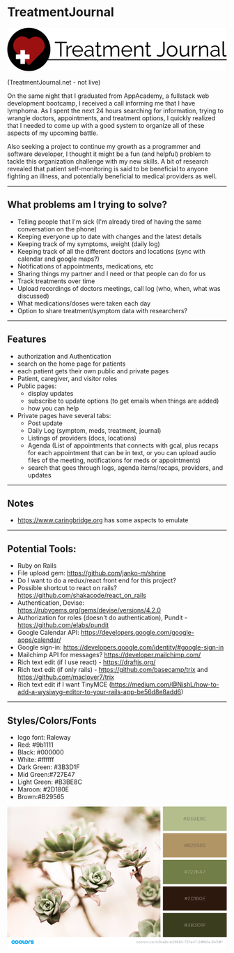 # TreatmentJournal

![logo](/dev/logo_trimmed.png)

(TreatmentJournal.net - not live)

On the same night that I graduated from AppAcademy, a fullstack web development bootcamp, I received a call informing me that I have lymphoma. As I spent the next 24 hours searching for information, trying to wrangle doctors, appointments, and treatment options, I quickly realized that I needed to come up with a good system to organize all of these aspects of my upcoming battle.

Also seeking a project to continue my growth as a programmer and software developer, I thought it might be a fun (and helpful) problem to tackle this organization challenge with my new skills. A bit of research revealed that patient self-monitoring is said to be beneficial to anyone fighting an illness, and potentially beneficial to medical providers as well.

----
## What problems am I trying to solve?

- Telling people that I'm sick (I'm already tired of having the same conversation on the phone)
- Keeping everyone up to date with changes and the latest details
- Keeping track of my symptoms, weight (daily log)
- Keeping track of all the different doctors and locations (sync with calendar and google maps?)
- Notifications of appointments, medications, etc
- Sharing things my partner and I need or that people can do for us
- Track treatments over time
- Upload recordings of doctors meetings, call log (who, when, what was discussed)
- What medications/doses were taken each day
- Option to share treatment/symptom data with researchers?

----

## Features
- authorization and Authentication
- search on the home page for patients
- each patient gets their own public and private pages
- Patient, caregiver, and visitor roles
- Public pages:
  - display updates
  - subscribe to update options (to get emails when things are added)
  - how you can help
- Private pages have several tabs:
  - Post update
  - Daily Log (symptom, meds, treatment, journal)
  - Listings of providers (docs, locations)
  - Agenda (List of appointments that connects with gcal, plus recaps for each appointment that can be in text, or you can upload audio files of the meeting, notifications for meds or appointments)
  - search that goes through logs, agenda items/recaps, providers, and updates

----
## Notes
  - https://www.caringbridge.org has some aspects to emulate

----
## Potential Tools:
- Ruby on Rails
- File upload gem: https://github.com/janko-m/shrine
- Do I want to do a redux/react front end for this project?
- Possible shortcut to react on rails? https://github.com/shakacode/react_on_rails
- Authentication, Devise:  https://rubygems.org/gems/devise/versions/4.2.0
- Authorization for roles (doesn't do authentication), Pundit - https://github.com/elabs/pundit
- Google Calendar API: https://developers.google.com/google-apps/calendar/
- Google sign-in: https://developers.google.com/identity/#google-sign-in
- Mailchimp API for messages? https://developer.mailchimp.com/
- Rich text edit (if I use react) - https://draftjs.org/
- Rich text edit (if only rails) - https://github.com/basecamp/trix and https://github.com/maclover7/trix
- Rich text edit if I want TinyMCE (https://medium.com/@NishL/how-to-add-a-wysiwyg-editor-to-your-rails-app-be56d8e8add6)

----

## Styles/Colors/Fonts

- logo font: Raleway
- Red: #9b1111
- Black: #000000
- White: #ffffff
- Dark Green: #3B3D1F
- Mid Green:#727E47
- Light Green: #B3BE8C
- Maroon: #2D180E
- Brown:#B29565

![collage](/dev/collage.png)
